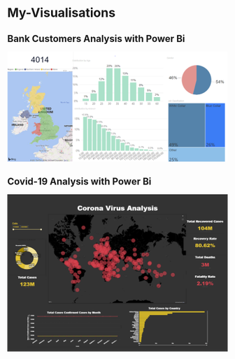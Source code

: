 # My-Visualisations


## Bank Customers Analysis with Power Bi
![](Bank_Customers.PNG)


## Covid-19 Analysis with Power Bi
![](Covid19_Analysis.PNG)

